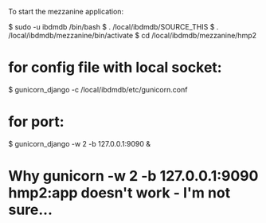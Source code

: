 To start the mezzanine application:

$ sudo -u ibdmdb /bin/bash
$ . /local/ibdmdb/SOURCE_THIS
$ . /local/ibdmdb/mezzanine/bin/activate
$ cd /local/ibdmdb/mezzanine/hmp2
# for config file with local socket:
$ gunicorn_django -c /local/ibdmdb/etc/gunicorn.conf
# for port:
$ gunicorn_django -w 2 -b 127.0.0.1:9090 &

# Why gunicorn -w 2 -b 127.0.0.1:9090 hmp2:app doesn't work - I'm not sure...
